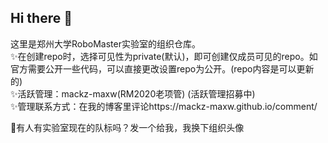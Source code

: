 ## Hi there 👋

<!--

**Here are some ideas to get you started:**

🙋‍♀️ A short introduction - what is your organization all about?
🌈 Contribution guidelines - how can the community get involved?
👩‍💻 Useful resources - where can the community find your docs? Is there anything else the community should know?
🍿 Fun facts - what does your team eat for breakfast?
🧙 Remember, you can do mighty things with the power of [Markdown](https://docs.github.com/github/writing-on-github/getting-started-with-writing-and-formatting-on-github/basic-writing-and-formatting-syntax)
-->
这里是郑州大学RoboMaster实验室的组织仓库。  
✨在创建repo时，选择可见性为private(默认)，即可创建仅成员可见的repo。如官方需要公开一些代码，可以直接更改设置repo为公开。(repo内容是可以更新的)  
✨活跃管理：mackz-maxw(RM2020老项管) (活跃管理招募中)  
✨管理联系方式：在我的博客里评论https://mackz-maxw.github.io/comment/  
  
📢有人有实验室现在的队标吗？发一个给我，我换下组织头像

